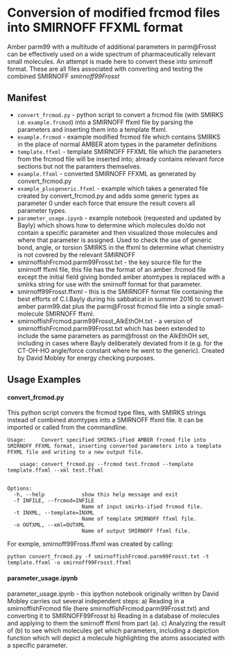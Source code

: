 # Conversion of modified frcmod files into SMIRNOFF FFXML format

Amber parm99 with a multitude of additional parameters in parm@Frosst can be effectively used on a wide spectrum of pharmaceutically relevant small molecules. An attempt is made here to convert these into smirnoff format.
These are all files associated with converting and testing the combined SMIRNOFF  *smirnoff99Frosst*


## Manifest
* `convert_frcmod.py` - python script to convert a frcmod file (with SMIRKS i.e. `example.frcmod`) into a SMIRNOFF ffxml file by parsing the parameters and inserting them into a template ffxml.
* `example.frcmod` - example modified frcmod file which contains SMIRKS in the place of normal AMBER atom types in the parameter definitions
* `template.ffxml` - template SMIRNOFF FFXML file which the parameters from the frcmod file will be inserted into; already contains relevant force sections but not the paramters themselves.
* `example.ffxml` - converted SMIRNOFF FFXML as generated by convert_frcmod.py
* `example_plusgeneric.ffxml` - example which takes a generated file created by convert_frcmod.py and adds some generic types as parameter 0 under each force that ensure the result covers all parameter types.
* `parameter_usage.ipynb` - example notebook (requested and updated by Bayly) which shows how to determine which molecules do/do not contain a specific parameter and then visualized those molecules and where that parameter is assigned. Used to check the use of generic bond, angle, or torsion SMIRKS in the ffxml to determine what chemistry is not covered by the relevant SMIRNOFF 
* smirnoffishFrcmod.parm99Frosst.txt - the key source file for the smirnoff ffxml file, this file has the format of an amber .frcmod file except the initial field giving bonded amber atomtypes is replaced with a smirks string for use with the smirnoff format for that parameter. 
* smirnoff99Frosst.ffxml - this is the SMIRNOFF format file containing the best efforts of C.I.Bayly during his sabbatical in summer 2016 to convert amber parm99.dat plus the parm@Frosst frcmod file into a single small-molecule SMIRNOFF ffxml.
* smirnoffishFrcmod.parm99Frosst_AlkEthOH.txt - a version of smirnoffishFrcmod.parm99Frosst.txt which has been extended to include the same parameters as parm@frosst on the AlkEthOH set, including in cases where Bayly deliberately deviated from it (e.g. for the CT-OH-HO angle/force constant where he went to the generic). Created by David Mobley for energy checking purposes.

## Usage Examples

#### convert_frcmod.py

This python script convers the frcmod type files, with SMIRKS strings instead of combined atomtypes into a SMIRNOFF ffxml file. It can be imported or called from the commandline. 

```
Usage:     Convert specified SMIRKS-ified AMBER frcmod file into SMIRNOFF FFXML format, inserting converted parameters into a template FFXML file and writing to a new output file.

    usage: convert_frcmod.py --frcmod test.frcmod --template template.ffxml --xml test.ffxml


Options:
  -h, --help            show this help message and exit
  -f INFILE, --frcmod=INFILE
                        Name of input smirks-ified frcmod file.
  -t INXML, --template=INXML
                        Name of template SMIRNOFF ffxml file.
  -o OUTXML, --xml=OUTXML
                        Name of output SMIRNOFF ffxml file.
```

For exmple, smirnoff99Fross.ffxml was created by calling:

```
python convert_frcmod.py -f smirnoffishFrcmod.parm99Frosst.txt -t template.ffxml -o smirnoff99Frosst.ffxml
```

#### parameter_usage.ipynb

parameter_usage.ipynb - this ipython notebook originally written by David Mobley carries out several independent steps:
a) Reading in a smirnoffishFrcmod file (here smirnoffishFrcmod.parm99Frosst.txt) and converting it to SMIRNOFF99Frosst
b) Reading in a database of molecules and applying to them the smirnoff ffxml from part (a).
c) Analyzing the result of (b) to see which molecules get which parameters, including a depiction function which will depict a molecule highlighting the atoms associated with a specific parameter.

